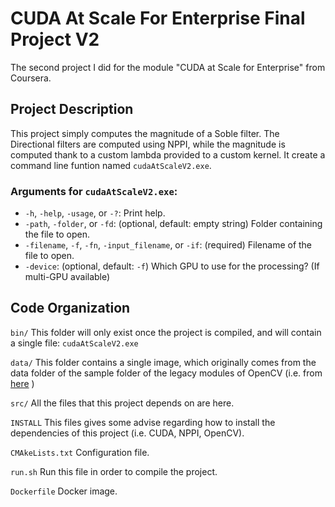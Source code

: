 # CUDA At Scale For Enterprise Final Project V2
The second project I did for the module "CUDA at Scale for Enterprise" from Coursera.

## Project Description

This project simply computes the magnitude of a Soble filter. The Directional filters are computed using NPPI, while the magnitude is computed thank to a custom lambda provided to a custom kernel.
It create a command line funtion named ```cudaAtScaleV2.exe```.

### Arguments for ```cudaAtScaleV2.exe```:
- `-h`, `-help`, `-usage`, or `-?`: Print help.
- `-path`, `-folder`, or `-fd`: (optional, default: empty string) Folder containing the file to open.
- `-filename`, `-f`, `-fn`, `-input_filename`, or `-if`: (required) Filename of the file to open.
- `-device`: (optional, default: `-f`) Which GPU to use for the processing? (If multi-GPU available)

## Code Organization

```bin/```
This folder will only exist once the project is compiled, and will contain a single file: ```cudaAtScaleV2.exe```

```data/```
This folder contains a single image, which originally comes from the data folder of the sample folder of the legacy modules of OpenCV (i.e. from [here](https://github.com/opencv/opencv/tree/4.x/samples/data) )

```src/```
All the files that this project depends on are here.


```INSTALL```
This files gives some advise regarding how to install the dependencies of this project (i.e. CUDA, NPPI, OpenCV).

```CMAkeLists.txt```
Configuration file.

```run.sh```
Run this file in order to compile the project.

```Dockerfile```
Docker image.

